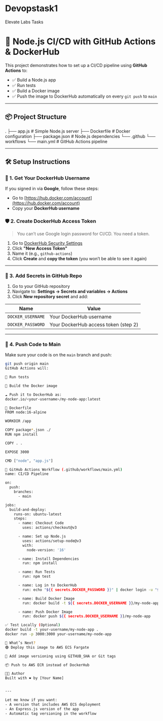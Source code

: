 # Devopstask1
Elevate Labs Tasks
# 🚀 Node.js CI/CD with GitHub Actions & DockerHub

This project demonstrates how to set up a CI/CD pipeline using **GitHub Actions** to:
- ✅ Build a Node.js app
- ✅ Run tests
- ✅ Build a Docker image
- ✅ Push the image to DockerHub automatically on every `git push` to `main`

---

## 📦 Project Structure

.
├── app.js # Simple Node.js server
├── Dockerfile # Docker configuration
├── package.json # Node.js dependencies
└── .github
└── workflows
└── main.yml # GitHub Actions pipeline

---

## 🛠️ Setup Instructions

### 🔐 1. Get Your DockerHub Username

If you signed in via **Google**, follow these steps:

- Go to [https://hub.docker.com/account](https://hub.docker.com/account)
- Copy your **DockerHub username**

### 🛡 2. Create DockerHub Access Token

> You can’t use Google login password for CI/CD. You need a token.

1. Go to [DockerHub Security Settings](https://hub.docker.com/settings/security)
2. Click **"New Access Token"**
3. Name it (e.g., `github-actions`)
4. Click **Create** and **copy the token** (you won’t be able to see it again)

---

### 🔑 3. Add Secrets in GitHub Repo

1. Go to your GitHub repository  
2. Navigate to: **Settings → Secrets and variables → Actions**
3. Click **New repository secret** and add:

| Name               | Value                                  |
|--------------------|----------------------------------------|
| `DOCKER_USERNAME`  | Your DockerHub username                |
| `DOCKER_PASSWORD`  | Your DockerHub access token (step 2)   |

---

### 🚀 4. Push Code to Main

Make sure your code is on the `main` branch and push:
```bash
git push origin main
GitHub Actions will:

🧪 Run tests

🐳 Build the Docker image

☁️ Push it to DockerHub as:
docker.io/<your-username>/my-node-app:latest

🐳 Dockerfile
FROM node:16-alpine

WORKDIR /app

COPY package*.json ./
RUN npm install

COPY . .

EXPOSE 3000

CMD ["node", "app.js"]

📜 GitHub Actions Workflow (.github/workflows/main.yml)
name: CI/CD Pipeline

on:
  push:
    branches:
      - main

jobs:
  build-and-deploy:
    runs-on: ubuntu-latest
    steps:
      - name: Checkout Code
        uses: actions/checkout@v3

      - name: Set up Node.js
        uses: actions/setup-node@v3
        with:
          node-version: '16'

      - name: Install Dependencies
        run: npm install

      - name: Run Tests
        run: npm test

      - name: Log in to DockerHub
        run: echo "${{ secrets.DOCKER_PASSWORD }}" | docker login -u "${{ secrets.DOCKER_USERNAME }}" --password-stdin

      - name: Build Docker Image
        run: docker build -t ${{ secrets.DOCKER_USERNAME }}/my-node-app .

      - name: Push Docker Image
        run: docker push ${{ secrets.DOCKER_USERNAME }}/my-node-app

✅ Test Locally (Optional)
docker build -t your-username/my-node-app .
docker run -p 3000:3000 your-username/my-node-app

🧠 What’s Next?
🟢 Deploy this image to AWS ECS Fargate

🔁 Add image versioning using GITHUB_SHA or Git tags

📦 Push to AWS ECR instead of DockerHub

🧑‍💻 Author
Built with ❤️ by [Your Name]


---

Let me know if you want:
- A version that includes AWS ECS deployment
- An Express.js version of the app
- Automatic tag versioning in the workflow

